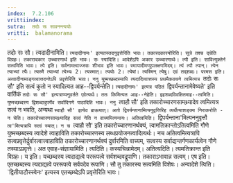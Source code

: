 ```yaml
---
index:  7.2.106
vrittiindex: 
sutra:  तदोः सः सावनन्त्ययोः
vritti:  balamanorama 
---
```


तदोः सः सौ। त्यदादीनामिति। `त्यदादीनामः' इत्यतस्तदनुवृत्तेरिति भावः। तकारदकारयोरिति। सूत्रे तश्च द्चेति विग्रहः। तकारादकार उच्चारणार्थ इति भावः। सः स्यादिति। आदेशेऽपि अकार उच्चारणार्थः। त्यौ इति। सावित्युक्तेर्न सत्वमिति भावः। त्ये इति। सर्वनामत्वाज्जसः शीभाव इति भावः। स्मायादीमप्युपलक्षणमिदम्। त्यं त्यौ त्यान्। त्येन त्याभ्यां त्यैः। त्यस्मै त्याभ्यां त्येभ्यः 2। त्यस्मात्। त्ययोः 2। त्येषां। त्यस्मिन् त्येषु। एवं तद्शब्दः। परमस इति। अत्वादीनामाङ्गत्वात्तदन्तेऽपि प्रवृत्तेरिति भावः। ननु युष्मच्छब्दस्यापि त्यदादित्वात्तस्य प्रथमैकवचने त्वमित्यत्र `तदोः सः सौ' इति सत्वं कुतो न स्यादित्यत आह--द्विपर्यन्तेति। `त्यदादीनामः' इत्यत्र पठितं `द्विपर्यन्तानामेवेष्यते' इति वार्तिकं `तदोः सः सौ' इत्यत्राप्यनुवर्तते एवेत्यर्थः। ततः किमित्यत आह--नेहेति। इहशब्दविवक्षितमाह--त्वमिति। युष्मच्छब्दस्य द्विशब्दादुपर्येव सर्वादिगणे पाठादिति भावः। ननु `त्वाहौ सौ' इति तकारोच्चारणसामथ्र्यादेव त्वमित्यत्र सत्वं न भवति, अन्यथा `स्वाहौ सौ' इत्येव ब्राऊयात्। अतो द्विपर्यन्तानामित्यनुवृत्तिरिह व्यर्थेत्याशङ्क्य निराकरोति - न चेति। तकारोच्चारणसामथ्र्यादिह सत्वं नेति न वाच्यमित्यन्वयः। अतित्वमिति। `द्विपर्यन्ताना'मित्यननुवृत्तौ `त्व'मित्यत्रापि सत्वं स्यात्। न च `त्वाहौ सौ' इति तकारोच्चारणानर्थक्यं, त्वामतिक्रान्तोऽतित्वमिति गौणे युष्मच्छब्दस्य त्वादेशे त्वाहाविति तकारोच्चारणस्य लब्धप्रयोजनत्वादित्यर्थः। नच अतित्वमित्यत्रापि सत्वप्रवृत्तेर्दुर्वारत्वात्त्वाहाविति तकारोच्चारणानर्थक्यं दुर्वारमिति वाच्यम्, सत्वस्य सर्वाद्यन्तर्गणकार्यत्वेन गौणे तस्याऽप्रवृत्तेः। अत एवाह-संज्ञायामिति। त्यदिति। कस्यचिन्नामेदम्। अतित्यदिति। त्यमतिक्रान्त इति विग्रहः। य इति। यच्छब्दस्य त्यदाद्यत्वे पररूपत्वे सर्वशब्दवद्रूपाणि। तकाराऽभावान्न सत्वम्। एष इति। एतच्छब्दस्य त्यदाद्यत्वे पररूपत्वे सर्ववदेव रूपाणि। सौ तु तकारस्य सत्वमिति विशेषः। अन्वादेशे त्विति। `द्वितीयाटौस्स्वेनः' इत्यस्य एतच्छब्देऽपि प्रवृत्तेरिति भावः। 

